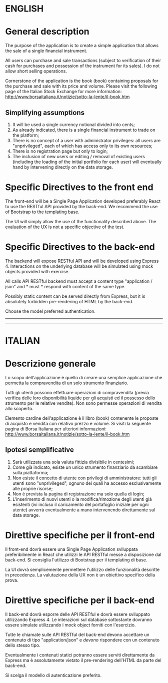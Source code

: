 # ENGLISH

# General description

The purpose of the application is to create a simple application that allows the sale of a single financial instrument.

All users can purchase and sale transactions (subject to verification of their cash for purchases and possession of the instrument for its sales). I do not allow short selling operations.

Cornerstone of the application is the book (book) containing proposals for the purchase and sale with its price and volume. Please visit the following page of the Italian Stock Exchange for more information: http://www.borsaitaliana.it/notizie/sotto-la-lente/il-book.htm

## Simplifying assumptions

1. It will be used a single currency notional divided into cents;
1. As already indicated, there is a single financial instrument to trade on the platform;
1. There is no concept of a user with administrator privileges: all users are "unprivileged", each of which has access only to its own resources;
1. There is no registration page but only to login;
1. The inclusion of new users or editing / removal of existing users (including the loading of the initial portfolio for each user) will eventually hand by intervening directly on the data storage.

# Specific Directives to the front end

The front-end will be a Single Page Application developed preferably React to use the RESTful API provided by the back-end. We recommend the use of Bootstrap to the templating base.

The UI will simply allow the use of the functionality described above. The evaluation of the UX is not a specific objective of the test.

# Specific Directives to the back-end

The backend will expose RESTful API and will be developed using Express 4. Interactions on the underlying database will be simulated using mock objects provided with exercise.

All calls API RESTful backend must accept a content type "application / json" and * must * respond with content of the same type.

Possibly static content can be served directly from Express, but it is absolutely forbidden pre-rendering of HTML by the back-end.

Choose the model preferred authentication.








----------------------------------------------------------------------------------------
----------------------------------------------------------------------------------------
# ITALIAN

# Descrizione generale

Lo scopo dell'applicazione è quello di creare una semplice applicazione che permetta la compravendita di un solo strumento finanziario.

Tutti gli utenti possono effettuare operazioni di compravendita (previa verifica delle loro disponibilità liquide per gli acquisti ed il possesso dello strumento per le relative vendite). Non sono permesse operazioni di vendita allo scoperto.

Elemento cardine dell'applicazione è il libro (book) contenente le proposte di acquisto e vendita con relativo prezzo e volume. Si visiti la seguente pagina di Borsa Italiana per ulteriori informazioni: http://www.borsaitaliana.it/notizie/sotto-la-lente/il-book.htm

## Ipotesi semplificative

1. Sarà utilizzata una sola valuta fittizia divisibile in centesimi;
1. Come già indicato, esiste un unico strumento finanziario da scambiare sulla piattaforma;
1. Non esiste il concetto di utente con privilegi di amministratore: tutti gli utenti sono "unprivileged", ognuno dei quali ha accesso esclusivamente alle proprie risorse;
1. Non è prevista la pagina di registrazione ma solo quella di login;
1. L'inserimento di nuovi utenti o la modifica/rimozione degli utenti già esistenti (ivi incluso il caricamento del portafoglio iniziale per ogni utente) avverrà eventualmente a mano intervenendo direttamente sul data storage.

# Direttive specifiche per il front-end

Il front-end dovrà essere una Single Page Application sviluppata preferibilmente in React che utilizzi le API RESTful messe a disposizione dal back-end. Si consiglia l'utilizzo di Bootstrap per il templating di base.

La UI dovrà semplicemente permettere l'utilizzo delle funzionalità descritte in precedenza. La valutazione della UX non è un obiettivo specifico della prova.

# Direttive specifiche per il back-end

Il back-end dovrà esporre delle API RESTful e dovrà essere sviluppato utilizzando Express 4. Le interazioni sul database sottostante dovranno essere simulate utilizzando i mock object forniti con l'esercizio.

Tutte le chiamate sulle API RESTful del back-end devono accettare un contenuto di tipo "application/json" e *devono* rispondere con un contenuto dello stesso tipo.

Eventualmente i contenuti statici potranno essere serviti direttamente da Express ma è assolutamente vietato il pre-rendering dell'HTML da parte del back-end.

Si scelga il modello di autenticazione preferito.
